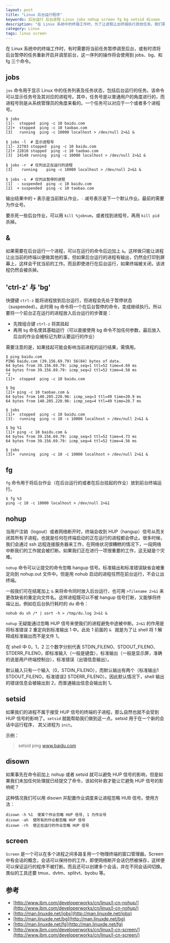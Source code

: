 ```yaml
---
layout: post
title: "Linux 后台运行程序"
keywords: 后台运行 后台进程 Linux jobs nohup screen fg bg setsid disown
description: "在 Linux 系统中的终端工作时，为了让进程让出终端执行其他任务，我们需要将进程放到后台运行"
category: Linux
tags: linux screen
---
```


在 Linux 系统中的终端工作时，有时需要将当前任务暂停调至后台，或有时须将后台暂停的任务重新开启并调至前台，这一序列的操作将会使用到 jobs、bg、和 fg 三个命令。

## jobs

`jos` 命令用于显示 Linux 中的任务列表及任务状态，包括后台运行的任务。该命令可以显示任务号及其对应的进程号。其中，任务号是以普通用户的角度进行的，而进程号则是从系统管理员的角度来看的。一个任务可以对应于一个或者多个进程号。

```shell
$ jobs
[1]-  stopped  ping -c 10 baidu.com
[2]+  stopped  ping -c 10 taobao.com
[3]   running  ping -c 10000 localhost > /dev/null 2>&1 &

$ jobs -l  # 显示进程号
[1]- 22703 stopped  ping -c 10 baidu.com
[2]+ 22810 stopped  ping -c 10 taobao.com
[3]  24148 running  ping -c 10000 localhost > /dev/null 2>&1 &

$ jobs -r  # 仅列出正在运行的进程
[3]    running    ping -c 10000 localhost > /dev/null 2>&1 &

$ jobs -s  # 仅列出暂停的进程
[1]  - suspended  ping -c 10 baidu.com
[2]  + suspended  ping -c 10 taobao.com
```

输出结果中的 `+` 表示是当前默认作业，`-` 减号表示是下一个默认作业。最前的需要为作业号。

要杀死一些后台作业，可以用 `kill %jobnum`，或者找到进程号，再用 `kill pid` 杀掉。

## &

如果需要在后台运行一个进程，可以在运行的命令后边加上 `&`。这样做只能让进程让出当前的终端以便做其他的事，但如果后台运行的进程有输出，仍然会打印到屏幕上，这样会干扰当前的工作。而且即使进行在后台运行，如果终端被关闭，该进程仍然会被杀掉。

## 'ctrl-z' 与 'bg'

快捷键 `ctrl-z` 能将进程放到后台运行，但进程会先处于暂停状态（suspended）。此时用 `bg` 命令将一个在后台暂停的命令，变成继续执行。所以要将一个前台正在运行的进程放入后台运行的步骤是：

- 先按组合键 `ctrl-z` 将其挂起
- 再用 `bg` 命名使其基础运行（可以直接使用 bg 命令不加任何参数，最后放入后台的作业会被标记为默认要运行的作业）

需要注意的是，如果挂起可能会影响当前进程的运行结果，需慎用。

```shell
$ ping baidu.com
PING baidu.com (39.156.69.79) 56(84) bytes of data.
64 bytes from 39.156.69.79: icmp_seq=1 ttl=52 time=4.69 ms
64 bytes from 39.156.69.79: icmp_seq=2 ttl=52 time=4.58 ms
^Z
[1]+  stopped  ping -c 10 baidu.com

$ bg
[2]+ ping -c 10 taobao.com &
64 bytes from 140.205.220.96: icmp_seq=3 ttl=49 time=20.9 ms
64 bytes from 140.205.220.96: icmp_seq=4 ttl=49 time=20.7 ms

$ jobs
[1]+  stopped  ping -c 10 baidu.com
[3]-  running  ping -c 10 -c 10000 localhost > /dev/null 2>&1 &

$ bg %1
[1]+ ping -c 10 baidu.com &
64 bytes from 39.156.69.79: icmp_seq=3 ttl=52 time=4.73 ms
64 bytes from 39.156.69.79: icmp_seq=4 ttl=52 time=4.56 ms

$ jobs
[3]+  running  ping -c 10 -c 10000 localhost > /dev/null 2>&1 &
```

## fg

`fg` 命令用于将后台作业（在后台运行的或者在后台挂起的作业）放到前台终端运行。

```shell
$ fg %3
ping -c 10 -c 10000 localhost > /dev/null 2>&1
```

## nohup

当用户注销（logout）或者网络断开时，终端会收到 HUP（hangup）信号从而关闭其所有子进程。也就是任何在终端启动的正在运行的进程都会停止。很多时候，我们会通过 ssh 远程连接服务器来工作，在网络状况很糟糕的情况下，一段网络中断我们的工作就会被打断。如果我们正在进行一项很重要的工作，这无疑是个灾难。

`nohup` 命令可以让提交的命令忽略 hangup 信号。标准输出和标准错误缺省会被重定向到 nohup.out 文件中。但是用 nohub 启动的进程任然在前台运行，不会让出终端。

一般我们可在结尾加上 `&` 来将命令同时放入后台运行，也可用 `>filename 2>&1` 来更改缺省的重定向文件名。这样进程既可以不被 hangup 信号打断，又能够将终端让出。例如在后台执行耗时的 du 命令：

```
nohub du sh /* | sort -h > /tmp/du.log 2>&1 &
```

`nohup` 无疑能通过忽略 HUP 信号来使我们的进程避免中途被中断。`2>&1` 的作用是将标准错误 2 重定向到标准输出 1 中。此处 1 前面的 `& ` 就是为了让 shell 将 1 解释成标准输出而不是文件 1。

在 shell 中 0，1，2 三个数字分别代表 STDIN_FILENO、STDOUT_FILENO、STDERR_FILENO，即标准输入（一般是键盘），标准输出（一般是显示屏，准确的说是用户终端控制台），标准错误（出错信息输出）。

默认输入只有一个输入（0，STDIN_FILENO），而默认输出有两个（标准输出1 STDOUT_FILENO，标准错误2 STDERR_FILENO）。因此默认情况下，shell 输出的错误信息会被输出到 2，而普通输出信息会输出到 1。

## setsid

如果我们的进程不属于接受 HUP 信号的终端的子进程，那么自然也就不会受到 HUP 信号的影响了。`setsid` 就能帮助我们做到这一点。setsid 用于在一个新的会话中运行程序， 其父进程为 `init`。

示例：

> setsid ping www.baidu.com

## disown

如果事先在命令前加上 nohup 或者 setsid 就可以避免 HUP 信号的影响，但是如果我们未加任何处理就已经提交了命令，该如何补救才能让它避免 HUP 信号的影响呢？

这种情况我们可以用 disown 并配置作业调度来让进程忽略 HUB 信号。使用方法：

```
disown -h %1  使某个作业忽略 HUP 信号, 1 为作业号
disown -ah  使所有的作业都忽略 HUP 信号
disown -rh  使正在运行的作业忽略 HUP 信号
```

## screen

`Screen` 是一个可以在多个进程之间多路复用一个物理终端的窗口管理器。Screen 中有会话的概念，会话可以保持你的工作，即使网络断开会话仍然被保存，这样便可以保证运行的程序不被打断。而且还可以创建多个会话，并在不同会话间切换。类似的工具还要 tmux、dvtm、splitvt、byobu 等。

## 参考

- [http://www.ibm.com/developerworks/cn/linux/l-cn-nohup/](http://www.ibm.com/developerworks/cn/linux/l-cn-nohup/)
- [http://man.linuxde.net/jobs](http://man.linuxde.net/jobs)
- [http://man.linuxde.net/bg](http://man.linuxde.net/bg)
- [http://man.linuxde.net/fg](http://man.linuxde.net/fg)
- [http://www.ibm.com/developerworks/cn/linux/l-cn-screen/](http://www.ibm.com/developerworks/cn/linux/l-cn-screen/)
